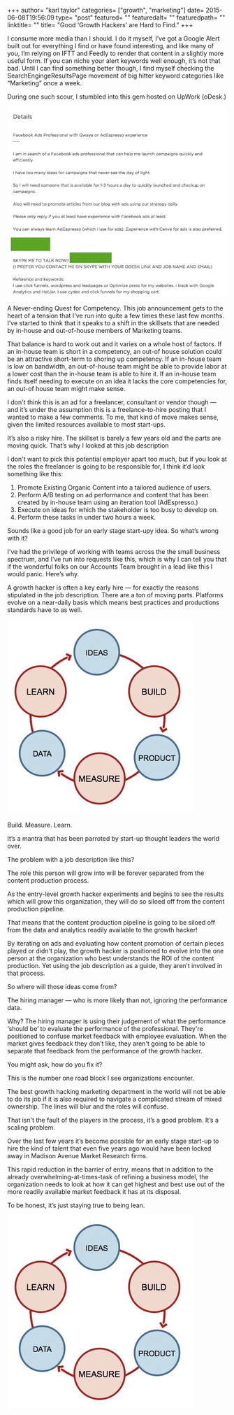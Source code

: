 +++
author= "karl taylor"
categories= ["growth", "marketing"]
date= 2015-06-08T19:56:09
type= "post"
featured= ""
featuredalt= ""
featuredpath= ""
linktitle= ""
title= "Good ‘Growth Hackers’ are Hard to Find."
+++

I consume more media than I should. I do it myself, I’ve got a Google Alert built out for everything I find or have found interesting, and like many of you, I’m relying on IFTT and Feedly to render that content in a slightly more useful form. If you can niche your alert keywords well enough, it’s not that bad. Until I can find something better though, I find myself checking the SearchEngingeResultsPage movement of big hitter keyword categories like “Marketing” once a week.

 During one such scour, I stumbled into this gem hosted on UpWork (oDesk.)

  ![](https://raw.githubusercontent.com/karljtaylor/kjt/blog/content/assets/558bb-1o3hmlahdmrq6r0c7losohq.jpeg)

 A Never-ending Quest for Competency.  This job announcement gets to the heart of a tension that I've run into quite a few times these last few months. I’ve started to think that it speaks to a shift in the skillsets that are needed by in-house and out-of-house members of Marketing teams.

 That balance is hard to work out and it varies on a whole host of factors. If an in-house team is short in a competency, an out-of house solution could be an attractive short-term to shoring up competency. If an in-house team is low on bandwidth, an out-of-house team might be able to provide labor at a lower cost than the in-house team is able to hire it. If an in-house team finds itself needing to execute on an idea it lacks the core competencies for, an out-of house team might make sense.

 I don't think this is an ad for a freelancer, consultant or vendor though — and it’s under the assumption this is a freelance-to-hire posting that I wanted to make a few comments. To me, that kind of move makes sense, given the limited resources available to most start-ups.

 It’s also a risky hire. The skillset is barely a few years old and the parts are moving quick. That’s why I looked at this job description

 I don't want to pick this potential employer apart too much, but if you look at the roles the freelancer is going to be responsible for, I think it’d look something like this:

  1. Promote Existing Organic Content into a tailored audience of users.
 2. Perform A/B testing on ad performance and content that has been created by in-house team using an iteration tool (AdEspresso.)
 3. Execute on ideas for which the stakeholder is too busy to develop on.
 4. Perform these tasks in under two hours a week.

  Sounds like a good job for an early stage start-upy idea. So what’s wrong with it?

  I've had the privilege of working with teams across the the small business spectrum, and I've run into requests like this, which is why I can tell you that if the wonderful folks on our Accounts Team brought in a lead like this I would panic. Here’s why.

 A growth hacker is often a key early hire — for exactly the reasons stipulated in the job description. There are a ton of moving parts. Platforms evolve on a near-daily basis which means best practices and productions standards have to as well.

  ![](https://raw.githubusercontent.com/karljtaylor/kjt/blog/content/assets/92135-1xmtkmqb_icbgcd6zooux8a.jpeg)  


 Build. Measure. Learn.

 It’s a mantra that has been parroted by start-up thought leaders the world over.

 The problem with a job description like this?

 The role this person will grow into will be forever separated from the content production process.

  As the entry-level growth hacker experiments and begins to see the results which will grow this organization, they will do so siloed off from the content production pipeline.

 That means that the content production pipeline is going to be siloed off from the data and analytics readily available to the growth hacker!

 By iterating on ads and evaluating how content promotion of certain pieces played or didn't play, the growth hacker is positioned to evolve into the one person at the organization who best understands the ROI of the content production. Yet using the job description as a guide, they aren’t involved in that process.

 So where will those ideas come from?

 The hiring manager — who is more likely than not, ignoring the performance data.

 Why? The hiring manager is using their judgement of what the performance ‘should be’ to evaluate the performance of the professional. They're positioned to confuse market feedback with employee evaluation. When the market gives feedback they don’t like, they aren't going to be able to separate that feedback from the performance of the growth hacker.

 You might ask, how do you fix it?

  This is the number one road block I see organizations encounter.

 The best growth hacking marketing department in the world will not be able to do its job if it is also required to navigate a complicated stream of mixed ownership. The lines will blur and the roles will confuse.

 That isn't the fault of the players in the process, it’s a good problem. It’s a scaling problem.

 Over the last few years it’s become possible for an early stage start-up to hire the kind of talent that even five years ago would have been locked away in Madison Avenue Market Research firms.

 This rapid reduction in the barrier of entry, means that in addition to the already overwhelming-at-times-task of refining a business model, the organization needs to look at how it can get highest and best use out of the more readily available market feedback it has at its disposal.

 To be honest, it’s just staying true to being lean.

  ![](https://raw.githubusercontent.com/karljtaylor/kjt/blog/content/assets/92135-1xmtkmqb_icbgcd6zooux8a.jpeg)  
